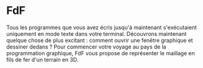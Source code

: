 # FdF
Tous les programmes que vous avez écris jusqu'à maintenant s'exécutaient uniquement en mode texte dans votre terminal. Découvrons maintenant quelque chose de plus excitant : comment ouvrir une fenêtre graphique et dessiner dedans ? Pour commencer votre voyage au pays de la programmation graphique, FdF vous propose de représenter le maillage en fils de fer d'un terrain en 3D.
